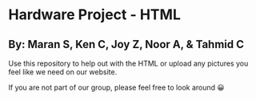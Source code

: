 # Hardware Project - HTML
## By: Maran S, Ken C, Joy Z, Noor A, & Tahmid C
Use this repository to help out with the HTML or upload any pictures you feel like we need on our website.

If you are not part of our group, please feel free to look around 😀
